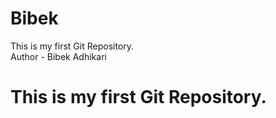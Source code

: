 # Bibek
This is my first Git Repository.
<br>
Author - Bibek Adhikari
<h1>This is my first Git Repository.</h1>
